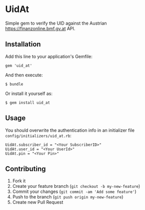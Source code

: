 # UidAt

Simple gem to verify the UID against the Austrian https://finanzonline.bmf.gv.at API.

## Installation

Add this line to your application's Gemfile:

    gem 'uid_at'

And then execute:

    $ bundle

Or install it yourself as:

    $ gem install uid_at

## Usage

You should overwrite the authentication info in an initializer file `config/initializers/uid_at.rb`:

```
UidAt.subscriber_id = "<Your SubscriberID>"
UidAt.user_id = "<Your UserId>"
UidAt.pin = "<Your Pin>"
```

## Contributing

1. Fork it
2. Create your feature branch (`git checkout -b my-new-feature`)
3. Commit your changes (`git commit -am 'Add some feature'`)
4. Push to the branch (`git push origin my-new-feature`)
5. Create new Pull Request
